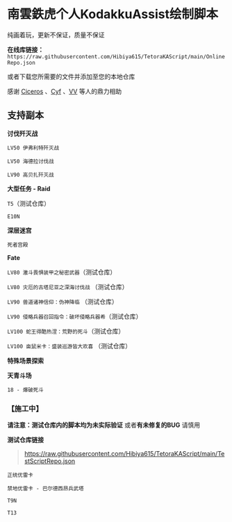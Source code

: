 # 南雲鉄虎个人KodakkuAssist绘制脚本

纯画着玩，更新不保证，质量不保证

**在线库链接：** ```https://raw.githubusercontent.com/Hibiya615/TetoraKAScript/main/OnlineRepo.json```

或者下载您所需要的文件并添加至您的本地仓库

感谢 [Ciceros](https://github.com/AdmiralLvtzov) 、[Cyf](https://github.com/cyf5119) 、[VV](https://github.com/VeeverSW) 等人的鼎力相助

## 支持副本

**讨伐歼灭战**

`LV50 伊弗利特歼灭战`

`LV50 海德拉讨伐战`

`LV90 高贝扎歼灭战`

**大型任务 - Raid**

`T5`（测试仓库）

`E10N`

**深层迷宫**

`死者宫殿`

**Fate**

`LV80 激斗畏惧装甲之秘密武器`（测试仓库）

`LV80 灾厄的古塔尼亚之深海讨伐战` （测试仓库）

`LV90 兽道诸神信仰：伪神降临` （测试仓库）

`LV90 侵略兵器召回指令：破坏侵略兵器希`（测试仓库）

`LV100 蛇王得酷热涅：荒野的死斗`（测试仓库）

`LV100 亩鼠米卡：盛装巡游皆大欢喜` （测试仓库）

**特殊场景探索**

**天青斗场**

`18 - 爆破死斗`


### 【施工中】

**请注意：**测试仓库内的脚本均为**未实际验证** 或者**有未修复的BUG** 请慎用

**测试仓库链接**

> https://raw.githubusercontent.com/Hibiya615/TetoraKAScript/main/TestScriptRepo.json

`正统优雷卡`

`禁地优雷卡 - 巴尔德西昂兵武塔`

`T9N`

`T13`